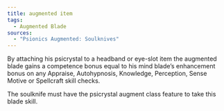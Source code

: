 ```yaml
---
title: augmented item
tags:
  - Augmented Blade
sources:
  - "Psionics Augmented: Soulknives"
---
```


By attaching his psicrystal to a headband or eye-slot item the augmented blade gains a competence bonus equal to his mind blade’s enhancement bonus on any Appraise, Autohypnosis, Knowledge, Perception, Sense Motive or Spellcraft skill checks.

The soulknife must have the psicrystal augment class feature to take this blade skill.
